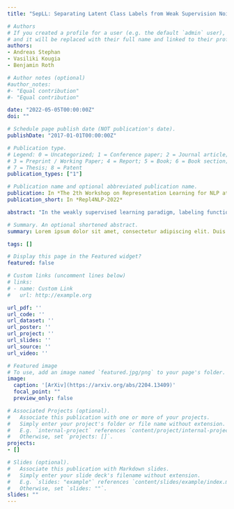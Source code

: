 ```yaml
---
title: "SepLL: Separating Latent Class Labels from Weak Supervision Noise"

# Authors
# If you created a profile for a user (e.g. the default `admin` user), write the username (folder name) here 
# and it will be replaced with their full name and linked to their profile.
authors:
- Andreas Stephan
- Vasiliki Kougia
- Benjamin Roth

# Author notes (optional)
#author_notes:
#- "Equal contribution"
#- "Equal contribution"

date: "2022-05-05T00:00:00Z"
doi: ""

# Schedule page publish date (NOT publication's date).
publishDate: "2017-01-01T00:00:00Z"

# Publication type.
# Legend: 0 = Uncategorized; 1 = Conference paper; 2 = Journal article;
# 3 = Preprint / Working Paper; 4 = Report; 5 = Book; 6 = Book section;
# 7 = Thesis; 8 = Patent
publication_types: ["1"]

# Publication name and optional abbreviated publication name.
publication: In *The 2th Workshop on Representation Learning for NLP at ACL 2022*
publication_short: In *Repl4NLP-2022*

abstract: "In the weakly supervised learning paradigm, labeling functions automatically assign heuristic, often noisy, labels to data samples. In this work, we provide a method for learning from weak labels by separating two types of complementary information associated with the labeling functions: information related to the target label and information specific to one labeling function only. Both types of information are reflected to different degrees by all labeled instances. In contrast to previous works that aimed at correcting or removing wrongly labeled instances, we learn a branched deep model that uses all data as-is, but splits the labeling function information in the latent space. Specifically, we propose the end-to-end model SepLL which extends a transformer classifier by introducing a latent space for labeling function specific and task-specific information. The learning signal is only given by the labeling functions matches, no pre-processing or label model is required for our method. Notably, the task prediction is made from the latent layer without any direct task signal. Experiments on Wrench text classification tasks show that our model is competitive with the state-of-the-art, and yields a new best average performance."

# Summary. An optional shortened abstract.
summary: Lorem ipsum dolor sit amet, consectetur adipiscing elit. Duis posuere tellus ac convallis placerat. Proin tincidunt magna sed ex sollicitudin condimentum.

tags: []

# Display this page in the Featured widget?
featured: false

# Custom links (uncomment lines below)
# links:
# - name: Custom Link
#   url: http://example.org

url_pdf: ''
url_code: ''
url_dataset: ''
url_poster: ''
url_project: ''
url_slides: ''
url_source: ''
url_video: ''

# Featured image
# To use, add an image named `featured.jpg/png` to your page's folder. 
image:
  caption: '[ArXiv](https://arxiv.org/abs/2204.13409)'
  focal_point: ""
  preview_only: false

# Associated Projects (optional).
#   Associate this publication with one or more of your projects.
#   Simply enter your project's folder or file name without extension.
#   E.g. `internal-project` references `content/project/internal-project/index.md`.
#   Otherwise, set `projects: []`.
projects:
- []

# Slides (optional).
#   Associate this publication with Markdown slides.
#   Simply enter your slide deck's filename without extension.
#   E.g. `slides: "example"` references `content/slides/example/index.md`.
#   Otherwise, set `slides: ""`.
slides: ""
---
```

